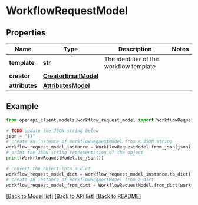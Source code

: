 # WorkflowRequestModel


## Properties

Name | Type | Description | Notes
------------ | ------------- | ------------- | -------------
**template** | **str** | The identifier of the workflow template | 
**creator** | [**CreatorEmailModel**](CreatorEmailModel.md) |  | 
**attributes** | [**AttributesModel**](AttributesModel.md) |  | 

## Example

```python
from openapi_client.models.workflow_request_model import WorkflowRequestModel

# TODO update the JSON string below
json = "{}"
# create an instance of WorkflowRequestModel from a JSON string
workflow_request_model_instance = WorkflowRequestModel.from_json(json)
# print the JSON string representation of the object
print(WorkflowRequestModel.to_json())

# convert the object into a dict
workflow_request_model_dict = workflow_request_model_instance.to_dict()
# create an instance of WorkflowRequestModel from a dict
workflow_request_model_from_dict = WorkflowRequestModel.from_dict(workflow_request_model_dict)
```
[[Back to Model list]](../README.md#documentation-for-models) [[Back to API list]](../README.md#documentation-for-api-endpoints) [[Back to README]](../README.md)


